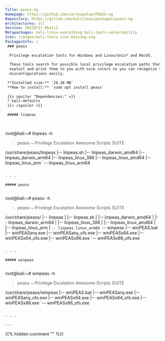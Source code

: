 ```yaml
---
Title: peass-ng
Homepage: https://github.com/carlospolop/PEASS-ng
Repository: https://gitlab.com/kalilinux/packages/peass-ng
Architectures: all
Version: 20220717-0kali1
Metapackages: kali-linux-everything kali-tools-vulnerability 
Icon: /images/kali-tools-icon-missing.svg
PackagesInfo: |
 ### peass
 
  Privilege escalation tools for Windows and Linux/Unix* and MacOS.
   
  These tools search for possible local privilege escalation paths that you could
  exploit and print them to you with nice colors so you can recognize the
  misconfigurations easily.
 
 **Installed size:** `29.38 MB`  
 **How to install:** `sudo apt install peass`  
 
 {{< spoiler "Dependencies:" >}}
 * kali-defaults
 {{< /spoiler >}}
 
 ##### linpeas
 
 
 ```
 root@kali:~# linpeas -h
 
 > peass ~ Privilege Escalation Awesome Scripts SUITE
 
 /usr/share/peass/linpeas
 |-- linpeas.sh
 |-- linpeas_darwin_amd64
 |-- linpeas_darwin_arm64
 |-- linpeas_linux_386
 |-- linpeas_linux_amd64
 |-- linpeas_linux_arm
 `-- linpeas_linux_arm64
 ```
 
 - - -
 
 ##### peass
 
 
 ```
 root@kali:~# peass -h
 
 > peass ~ Privilege Escalation Awesome Scripts SUITE
 
 /usr/share/peass/
 |-- linpeas
 |   |-- linpeas.sh
 |   |-- linpeas_darwin_amd64
 |   |-- linpeas_darwin_arm64
 |   |-- linpeas_linux_386
 |   |-- linpeas_linux_amd64
 |   |-- linpeas_linux_arm
 |   `-- linpeas_linux_arm64
 `-- winpeas
     |-- winPEAS.bat
     |-- winPEASany.exe
     |-- winPEASany_ofs.exe
     |-- winPEASx64.exe
     |-- winPEASx64_ofs.exe
     |-- winPEASx86.exe
     `-- winPEASx86_ofs.exe
 ```
 
 - - -
 
 ##### winpeas
 
 
 ```
 root@kali:~# winpeas -h
 
 > peass ~ Privilege Escalation Awesome Scripts SUITE
 
 /usr/share/peass/winpeas
 |-- winPEAS.bat
 |-- winPEASany.exe
 |-- winPEASany_ofs.exe
 |-- winPEASx64.exe
 |-- winPEASx64_ofs.exe
 |-- winPEASx86.exe
 `-- winPEASx86_ofs.exe
 ```
 
 - - -
 
---
```

{{% hidden-comment "<!--Do not edit anything above this line-->" %}}
